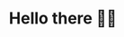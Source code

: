 ---
title: "Hello there 👋🏼" # in any language you want
layout: "contact" # is necessary
url: "/contact"
description: "Use this form to contact me by email (in English or Spanish)"
summary: "contact"
---